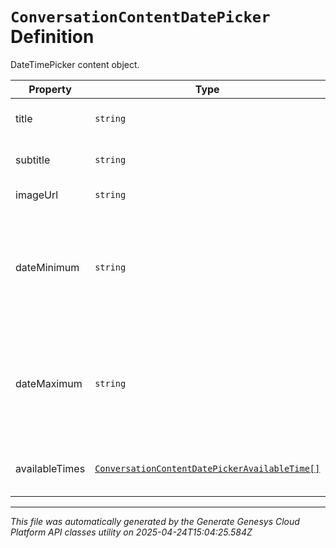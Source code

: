 # `ConversationContentDatePicker` Definition

DateTimePicker content object.

| Property | Type | Required | Description |
|----------|------|----------|-------------|
| title | `string` | No | Text to show in the title. |
| subtitle | `string` | No | Text to show in the description. |
| imageUrl | `string` | No | URL of an image |
| dateMinimum | `string` | No | The minimum Date Enabled in the datepicker calendar, format: ISO 8601. |
| dateMaximum | `string` | No | The maximum Date Enabled in the datepicker calendar, format: ISO 8601. |
| availableTimes | [`ConversationContentDatePickerAvailableTime[]`](conversationcontentdatepickeravailabletime-definition.md) | No | An array of available times objects. |

---

*This file was automatically generated by the Generate Genesys Cloud Platform API classes utility on 2025-04-24T15:04:25.584Z*